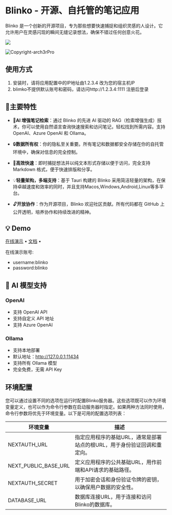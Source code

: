 
# Blinko - 开源、自托管的笔记应用

Blinko 是一个创新的开源项目，专为那些想要快速捕捉和组织灵感的人设计。它允许用户在灵感闪现的瞬间无缝记录想法，确保不错过任何创意火花。

![](https://cdn.jsdelivr.net/gh/xiaoY233/PicList@main/public/assets/Blinko.png)

![Copyright-arch3rPro](https://img.shields.io/badge/Copyright-arch3rPro-ff9800?style=flat&logo=github&logoColor=white)

## 使用方式

1. 安装时，请将应用配置中的IP地址由1.2.3.4 改为您的宿主机IP
2. blimko不提供默认账号和密码，请访问http://1.2.3.4:1111 注册后登录

## 🚀主要特性
- 🤖**AI 增强笔记检索**：通过 Blinko 的先进 AI 驱动的 RAG（检索增强生成）技术，你可以使用自然语言查询快速搜索和访问笔记，轻松找到所需内容。支持 OpenAI、Azure OpenAI 和 Ollama。

- 🔒**数据所有权**：你的隐私至关重要。所有笔记和数据都安全存储在你的自托管环境中，确保对信息的完全控制。

- 🚀**高效快速**：即时捕捉想法并以纯文本形式存储以便于访问，完全支持 Markdown 格式，便于快速排版和分享。

- 💡**轻量架构，多端支持**：基于 Tauri 构建的 Blinko 采用简洁轻量的架构，在保持卓越速度和效率的同时，并且支持Macos,Windows,Android,Linux等多平台。

- 🔓**开放协作**：作为开源项目，Blinko 欢迎社区贡献。所有代码都在 GitHub 上公开透明，培养协作和持续改进的精神。

## 💡 Demo

[在线演示](https://demo.blinko.space) •
[文档](https://docs.blinko.space/introduction) •

在线演示账号: 

- username:blinko 
- password:blinko

## 🤖 AI 模型支持
### OpenAI
- 支持 OpenAI API
- 支持自定义 API 地址
- 支持 Azure OpenAI

### Ollama
- 支持本地部署
- 默认地址：http://127.0.0.1:11434
- 支持所有 Ollama 模型
- 完全免费，无需 API Key

## 环境配置

您可以通过设置不同的选项在运行时配置Blinko服务器。这些选项既可以作为环境变量定义，也可以作为命令行参数在启动服务器时指定。如果两种方法同时使用，命令行参数将优先于环境变量。以下是可用的配置选项列表：

| 环境变量               | 描述                                           |
|------------------------|------------------------------------------------|
| NEXTAUTH_URL           | 指定应用程序的基础URL，通常是部署站点的根URL，用于身份验证回调和重定向。 |
| NEXT_PUBLIC_BASE_URL   | 定义应用程序的公共基础URL，用作前端和API请求的基础路径。 |
| NEXTAUTH_SECRET        | 用于加密会话和身份验证令牌的密钥，以确保用户数据的安全性。 |
| DATABASE_URL           | 数据库连接URL，用于连接和访问Blinko的数据库。 |